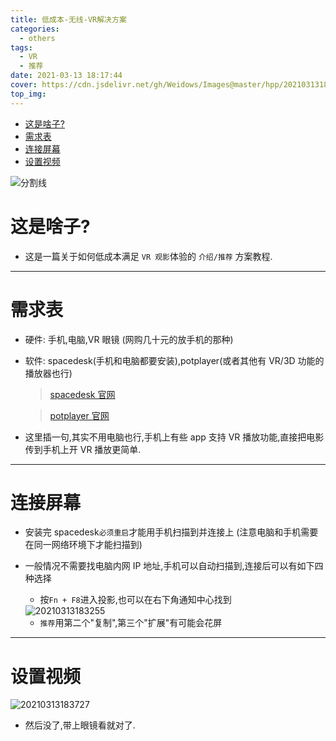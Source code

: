 ```yaml
---
title: 低成本-无线-VR解决方案
categories:
  - others
tags:
  - VR
  - 推荐
date: 2021-03-13 18:17:44
cover: https://cdn.jsdelivr.net/gh/Weidows/Images@master/hpp/20210313184315.png
top_img:
---
```


<!--
 * @?: *********************************************************************
 * @Author: Weidows
 * @LastEditors: Weidows
 * @LastEditTime: 2021-03-21 17:10:31
 * @FilePath: \Weidowsd:\Game\Github\Blog-private\source\_posts\others\低成本-无线-VR解决方案.md
 * @Description:
 * @!: *********************************************************************
-->

- [这是啥子?](#这是啥子)
- [需求表](#需求表)
- [连接屏幕](#连接屏幕)
- [设置视频](#设置视频)

![分割线](https://cdn.jsdelivr.net/gh/Weidows/Images@master/img/divider.png)

# 这是啥子?

- 这是一篇关于如何低成本满足 `VR 观影`体验的 `介绍/推荐` 方案教程.

---

# 需求表

- 硬件: 手机,电脑,VR 眼镜 (网购几十元的放手机的那种)

- 软件: spacedesk(手机和电脑都要安装),potplayer(或者其他有 VR/3D 功能的播放器也行)

  > [spacedesk 官网](https://spacedesk.net/)

  > [potplayer 官网](https://potplayer.daum.net/)

- 这里插一句,其实不用电脑也行,手机上有些 app 支持 VR 播放功能,直接把电影传到手机上开 VR 播放更简单.

---

# 连接屏幕

- 安装完 spacedesk`必须重启`才能用手机扫描到并连接上 (注意电脑和手机需要在同一网络环境下才能扫描到)

- 一般情况不需要找电脑内网 IP 地址,手机可以自动扫描到,连接后可以有如下四种选择

  - 按`Fn + F8`进入投影,也可以在右下角通知中心找到

  <img src="https://cdn.jsdelivr.net/gh/Weidows/Images@master/hpp/20210313183255.png" alt="20210313183255" />

  - `推荐`用第二个"复制",第三个"扩展"有可能会花屏

---

# 设置视频

<img src="https://cdn.jsdelivr.net/gh/Weidows/Images@master/hpp/20210313183727.png" alt="20210313183727" />

- 然后没了,带上眼镜看就对了.
